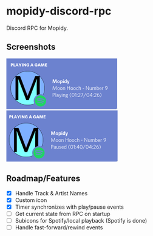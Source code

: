 # mopidy-discord-rpc
Discord RPC for Mopidy.

## Screenshots
![Playing screenshot (Spotify)](screenshots/mopidyrpc-playing-spotify.png)
![Paused screenshot (Spotify)](screenshots/mopidyrpc-paused-spotify.png)

## Roadmap/Features
- [x] Handle Track & Artist Names
- [x] Custom icon
- [x] Timer synchronizes with play/pause events 
- [ ] Get current state from RPC on startup
- [ ] Subicons for Spotify/local playback (Spotify is done)
- [ ] Handle fast-forward/rewind events
